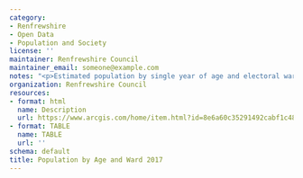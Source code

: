 ```yaml
---
category:
- Renfrewshire
- Open Data
- Population and Society
license: ''
maintainer: Renfrewshire Council
maintainer_email: someone@example.com
notes: "<p>Estimated population by single year of age and electoral ward,\_ mid-2017</p>"
organization: Renfrewshire Council
resources:
- format: html
  name: Description
  url: https://www.arcgis.com/home/item.html?id=8e6a60c35291492cabf1c480fcd2d123
- format: TABLE
  name: TABLE
  url: ''
schema: default
title: Population by Age and Ward 2017
---
```

